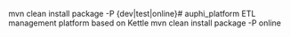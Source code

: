 mvn clean install package -P {dev|test|online}# auphi_platform
ETL management platform based on Kettle
mvn clean install package -P online
